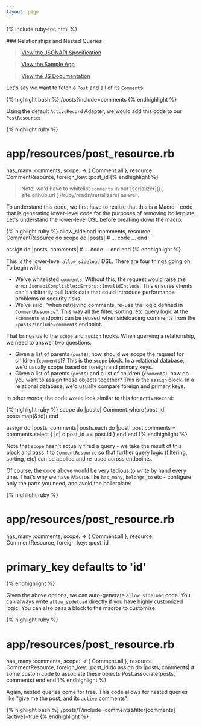 ```yaml
---
layout: page
---
```


{% include ruby-toc.html %}

<div markdown="1" class="col-md-8 col-md-offset-1">
### Relationships and Nested Queries

> [View the JSONAPI Specification](http://jsonapi.org/format/#fetching-includes)

> [View the Sample App](https://github.com/jsonapi-suite/employee_directory/compare/step_9_associations...step_12_fsp_associations)

> [View the JS Documentation]({{site.github.url}}/js/reads/nested-queries)

Let's say we want to fetch a `Post` and all of its `Comment`s:

{% highlight bash %}
/posts?include=comments
{% endhighlight %}

Using the default `ActiveRecord` Adapter, we would add this code to our
`PostResource`:

{% highlight ruby %}
# app/resources/post_resource.rb
has_many :comments,
  scope: -> { Comment.all },
  resource: CommentResource,
  foreign_key: :post_id
{% endhighlight %}

> Note: we'd have to whitelist `comments` in our [serializer]({{ site.github.url }}/ruby/reads/serializers) as well.

To understand this code, we first have to realize that this is a Macro -
code that is generating lower-level code for the purposes of removing
boilerplate. Let's understand the lower-level DSL before breaking
down the macro.

{% highlight ruby %}
allow_sideload :comments, resource: CommentResource do
  scope do |posts|
    # ... code ...
  end

  assign do |posts, comments|
    # ... code ...
  end
end
{% endhighlight %}

This is the lower-level `allow_sideload` DSL. There are four things
going on. To begin with:

* We've whitelisted `comments`. Without this, the request would raise
  the error `JsonapiCompliable::Errors::InvalidInclude`. This ensures
  clients can't arbitrarily pull back data that could introduce performance
  problems or security risks.
* We've said, "when retrieving comments, re-use the logic defined in
  `CommentResource`". This way all the filter, sorting, etc query logic
at the `/comments` endpoint can be reused when sideloading comments from
the `/posts?include=comments` endpoint.

That brings us to the `scope` and `assign` hooks. When querying a
relationship, we need to answer two questions:

* Given a list of parents (`post`s), how should we scope the request for
children (`comment`s)? This is the `scope` block. In a relational
database, we'd usually scope based on foreign and primary keys.
* Given a list of parents (`post`s) and a list of children (`comment`s),
how do you want to assign these objects together? This is the `assign`
block. In a relational database, we'd usually compare foreign and
primary keys.

In other words, the code would look similar to this for `ActiveRecord`:

{% highlight ruby %}
scope do |posts|
  Comment.where(post_id: posts.map(&:id))
end

assign do |posts, comments|
  posts.each do |post|
    post.comments = comments.select { |c| c.post_id == post.id }
  end
end
{% endhighlight %}

Note that `scope` hasn't actually fired a query - we take the result of
this block and pass it to `CommentResource` so that further query logic
(filtering, sorting, etc) can be applied and re-used across endpoints.

Of course, the code above would be very tedious to write by hand every
time. That's why we have Macros like `has_many`, `belongs_to` etc -
configure only the parts you need, and avoid the boilerplate:

{% highlight ruby %}
# app/resources/post_resource.rb
has_many :comments,
  scope: -> { Comment.all },
  resource: CommentResource,
  foreign_key: :post_id
  # primary_key defaults to 'id'
{% endhighlight %}

Given the above options, we can auto-generate `allow_sideload` code. You
can always write `allow_sideload` directly if you have highly customized
logic. You can also pass a block to the macros to customize:

{% highlight ruby %}
# app/resources/post_resource.rb
has_many :comments,
  scope: -> { Comment.all },
  resource: CommentResource,
  foreign_key: :post_id do
    assign do |posts, comments|
      # some custom code to associate these objects
      Post.associate(posts, comments)
    end
  end
{% endhighlight %}

Again, nested queries come for free. This code allows for nested queries
like "give me the post, and its `active` comments":

{% highlight bash %}
/posts/1?include=comments&filter[comments][active]=true
{% endhighlight %}
